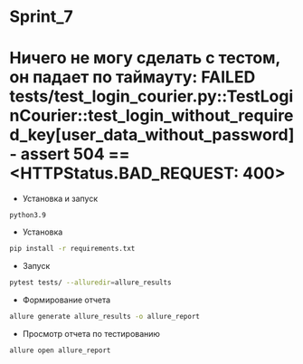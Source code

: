 # Sprint_7
# Ничего не могу сделать с тестом, он падает по таймауту: FAILED tests/test_login_courier.py::TestLoginCourier::test_login_without_required_key[user_data_without_password] - assert 504 == <HTTPStatus.BAD_REQUEST: 400>

* Установка и запуск
```
python3.9
```
* Установка
```bash
pip install -r requirements.txt 
```
* Запуск
```bash
pytest tests/ --alluredir=allure_results 
```
* Формирование отчета
```bash
allure generate allure_results -o allure_report
```
* Просмотр отчета по тестированию
```bash
allure open allure_report
```

